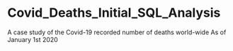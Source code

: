 # Covid_Deaths_Initial_SQL_Analysis
A case study of the Covid-19 recorded number of deaths world-wide As of January 1st 2020
